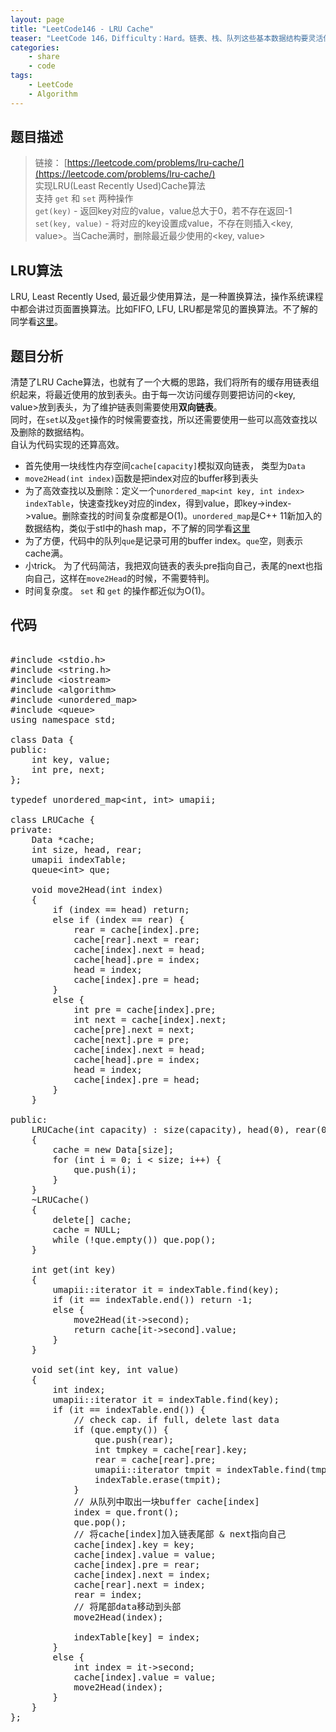 ```yaml
---
layout: page
title: "LeetCode146 - LRU Cache"
teaser: "LeetCode 146，Difficulty：Hard。链表、栈、队列这些基本数据结构要灵活使用。  "
categories:
    - share
    - code
tags:
    - LeetCode
    - Algorithm
---
```


## 题目描述
> 链接： [https://leetcode.com/problems/lru-cache/](https://leetcode.com/problems/lru-cache/)    
> 实现LRU(Least Recently Used)Cache算法  
> 支持 ```get``` 和 ```set``` 两种操作  
> ```get(key)``` - 返回key对应的value，value总大于0，若不存在返回-1   
> ```set(key, value)``` - 将对应的key设置成value，不存在则插入<key, value>。当Cache满时，删除最近最少使用的<key, value>  

## LRU算法
LRU, Least Recently Used, 最近最少使用算法，是一种置换算法，操作系统课程中都会讲过页面置换算法。比如FIFO, LFU, LRU都是常见的置换算法。不了解的同学看[这里](http://www.cnblogs.com/dolphin0520/p/3749259.html)。  

## 题目分析
清楚了LRU Cache算法，也就有了一个大概的思路，我们将所有的缓存用链表组织起来，将最近使用的放到表头。由于每一次访问缓存则要把访问的<key, value>放到表头，为了维护链表则需要使用**双向链表**。  
同时，在```set```以及```get```操作的时候需要查找，所以还需要使用一些可以高效查找以及删除的数据结构。  
自认为代码实现的还算高效。  
- 首先使用一块线性内存空间```cache[capacity]```模拟双向链表， 类型为```Data```  
- ```move2Head(int index)```函数是把index对应的buffer移到表头  
- 为了高效查找以及删除：定义一个```unordered_map<int key, int index> indexTable```，快速查找key对应的index，得到value，即key->index->value。删除查找的时间复杂度都是O(1)。```unordered_map```是C++ 11新加入的数据结构，类似于stl中的hash map，不了解的同学看[这里](http://classfoo.com/ccby/article/S3XoG)  
- 为了方便，代码中的队列```que```是记录可用的buffer index。```que```空，则表示cache满。  
- 小trick。 为了代码简洁，我把双向链表的表头pre指向自己，表尾的next也指向自己，这样在```move2Head```的时候，不需要特判。   
- 时间复杂度。 ```set``` 和 ```get``` 的操作都近似为O(1)。  

## 代码

<pre class="brush: cpp; highlight: [15,19,21,22]; auto-links: true; collapse: true" id="simplecode">

#include &lt;stdio.h&gt;
#include &lt;string.h&gt;
#include &lt;iostream&gt;
#include &lt;algorithm&gt;
#include &lt;unordered_map&gt;
#include &lt;queue&gt;
using namespace std;

class Data {
public:
	int key, value;
	int pre, next;
};

typedef unordered_map&lt;int, int&gt; umapii;

class LRUCache {
private:
	Data *cache;
	int size, head, rear;
	umapii indexTable;
	queue&lt;int&gt; que;

	void move2Head(int index)
	{
		if (index == head) return;
		else if (index == rear) {
			rear = cache[index].pre;
			cache[rear].next = rear;
			cache[index].next = head;
			cache[head].pre = index;
			head = index;
			cache[index].pre = head;
		}
		else {
			int pre = cache[index].pre;
			int next = cache[index].next;
			cache[pre].next = next;
			cache[next].pre = pre;
			cache[index].next = head;
			cache[head].pre = index;
			head = index;
			cache[index].pre = head;
		}
	}

public:
	LRUCache(int capacity) : size(capacity), head(0), rear(0)
	{
		cache = new Data[size];
		for (int i = 0; i &lt; size; i++) {
			que.push(i);
		}
	}
	~LRUCache()
	{
		delete[] cache;
		cache = NULL;
		while (!que.empty()) que.pop();
	}

	int get(int key)
	{
		umapii::iterator it = indexTable.find(key);
		if (it == indexTable.end()) return -1;
		else {
			move2Head(it-&gt;second);
			return cache[it-&gt;second].value;
		}
	}

	void set(int key, int value)
	{
		int index;
		umapii::iterator it = indexTable.find(key);
		if (it == indexTable.end()) {
			// check cap. if full, delete last data
			if (que.empty()) {
				que.push(rear);
				int tmpkey = cache[rear].key;
				rear = cache[rear].pre;
				umapii::iterator tmpit = indexTable.find(tmpkey);
				indexTable.erase(tmpit);
			}
			// &#20174;&#38431;&#21015;&#20013;&#21462;&#20986;&#19968;&#22359;buffer cache[index]
			index = que.front();
			que.pop();
			// &#23558;cache[index]&#21152;&#20837;&#38142;&#34920;&#23614;&#37096; &amp; next&#25351;&#21521;&#33258;&#24049;
			cache[index].key = key;
			cache[index].value = value;
			cache[index].pre = rear;
			cache[index].next = index;
			cache[rear].next = index;
			rear = index;
			// &#23558;&#23614;&#37096;data&#31227;&#21160;&#21040;&#22836;&#37096;
			move2Head(index);

			indexTable[key] = index;
		}
		else {
			int index = it-&gt;second;
			cache[index].value = value;
			move2Head(index);
		}
	}
};
</pre>